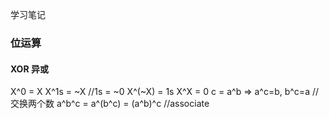 学习笔记


### 位运算
#### XOR 异或
X^0 = X
X^1s = ~X //1s = ~0
X^(~X) = 1s
X^X = 0
c = a^b => a^c=b, b^c=a  //交换两个数
a^b^c = a^(b^c) = (a^b)^c //associate


